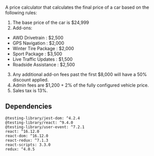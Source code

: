 A price calculator that calculates the final price of a car based on the following rules:

1. The base price of the car is $24,999
2. Add-ons:
  - AWD Drivetrain : $2,500
  - GPS Navigation : $2,000
  - Winter Tire Package : $2,000
  - Sport Package : $3,500
  - Live Traffic Updates : $1,500
  - Roadside Assistance : $2,500
3. Any additional add-on fees past the first $8,000 will have a 50% discount applied.
4. Admin fees are $1,200 + 2% of the fully configured vehicle price.
5. Sales tax is 13%.

## Dependencies

    @testing-library/jest-dom: ^4.2.4
    @testing-library/react: ^9.4.0
    @testing-library/user-event: ^7.2.1
    react: ^16.12.0
    react-dom: ^16.12.0
    react-redux: ^7.1.3
    react-scripts: 3.3.0
    redux: ^4.0.5
